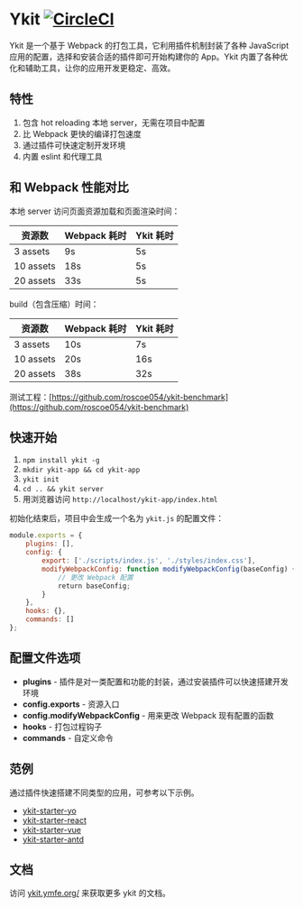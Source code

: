 # Ykit [![CircleCI](https://circleci.com/gh/YMFE/ykit.svg?style=shield)](https://circleci.com/gh/YMFE/ykit)

Ykit 是一个基于 Webpack 的打包工具，它利用插件机制封装了各种 JavaScript 应用的配置，选择和安装合适的插件即可开始构建你的 App。Ykit 内置了各种优化和辅助工具，让你的应用开发更稳定、高效。

## 特性

1. 包含 hot reloading 本地 server，无需在项目中配置
2. 比 Webpack 更快的编译打包速度
3. 通过插件可快速定制开发环境
4. 内置 eslint 和代理工具

## 和 Webpack 性能对比

本地 server 访问页面资源加载和页面渲染时间：

| 资源数 | Webpack 耗时 | Ykit 耗时 |
|---------|-------|-------|
| 3 assets | 9s | 5s |
| 10 assets | 18s | 5s |
| 20 assets | 33s | 5s |

build（包含压缩）时间：

| 资源数 | Webpack 耗时 | Ykit 耗时 |
|---------|-------|-------|
| 3 assets | 10s | 7s |
| 10 assets | 20s | 16s |
| 20 assets | 38s | 32s |

测试工程：[https://github.com/roscoe054/ykit-benchmark](https://github.com/roscoe054/ykit-benchmark)

## 快速开始

1. `npm install ykit -g`
2. `mkdir ykit-app && cd ykit-app`
3. `ykit init`
4. `cd .. && ykit server`
5. 用浏览器访问 `http://localhost/ykit-app/index.html`

初始化结束后，项目中会生成一个名为 `ykit.js` 的配置文件：

```javascript
module.exports = {
    plugins: [],
    config: {
        export: ['./scripts/index.js', './styles/index.css'],
        modifyWebpackConfig: function modifyWebpackConfig(baseConfig) {
            // 更改 Webpack 配置
            return baseConfig;
        }
    },
    hooks: {},
    commands: []
};
```

## 配置文件选项

- **plugins** - 插件是对一类配置和功能的封装，通过安装插件可以快速搭建开发环境
- **config.exports** - 资源入口
- **config.modifyWebpackConfig** - 用来更改 Webpack 现有配置的函数
- **hooks** - 打包过程钩子
- **commands** - 自定义命令

## 范例

通过插件快速搭建不同类型的应用，可参考以下示例。

- [ykit-starter-yo][2]
- [ykit-starter-react][3]
- [ykit-starter-vue][4]
- [ykit-starter-antd][5]

## 文档

访问 [ykit.ymfe.org/][1] 来获取更多 ykit 的文档。

[1]: https://ykit.ymfe.org/
[2]: https://github.com/roscoe054/ykit-starter-yo
[3]: https://github.com/roscoe054/ykit-starter-react
[4]: https://github.com/roscoe054/ykit-starter-vue
[5]: https://github.com/roscoe054/ykit-starter-antd
